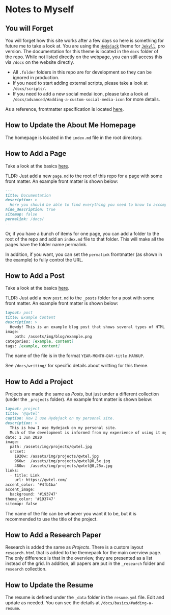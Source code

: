 # Notes to Myself

## You will Forget
You will forget how this site works after a few days so here is something for future me to take a look at. You are using the [`Hydejack`](hydejack.com) theme for [`Jekyll`](https://jekyllrb.com/), pro version. The documentation for this theme is located in the `docs` folder of the repo. While not listed directly on the webpage, you can still access this via `/docs` on the website directly.

- All `.folder` folders in this repo are for development so they can be ignored in production. 
- If you need to start adding external scripts, please take a look at `/docs/scripts/`.
- If you need to add a new social medai icon, please take a look at `/docs/advanced/#adding-a-custom-social-media-icon` for more details.

As a reference, frontmatter specification is located [here](https://jekyllrb.com/docs/frontmatter/).

## How to Update the About Me Homepage

The homepage is located in the `index.md` file in the root directory.

## How to Add a Page
Take a look at the basics [here](https://jekyllrb.com/docs/pages/).

TLDR: Just add a new `page.md` to the root of this repo for a page with some front matter. An example front matter is shown below:

```markdown
---
title: Documentation
description: >
  Here you should be able to find everything you need to know to accomplish the most common tasks when blogging with Hydejack.
hide_description: true
sitemap: false
permalink: /docs/
---
```

Or, if you have a bunch of items for one page, you can add a folder to the root of the repo and add an `index.md` file to that folder. This will make all the pages have the folder name permalink.

In addition, if you want, you can set the `permalink` frontmatter (as shown in the example) to fully control the URL.

## How to Add a Post
Take a look at the basics [here](https://jekyllrb.com/docs/posts/).

TLDR: Just add a new `post.md` to the `_posts` folder for a post with some front matter. An example front matter is shown below:

```markdown
layout: post
title: Example Content
description: >
  Howdy! This is an example blog post that shows several types of HTML content supported in this theme.
image:
    path: /assets/img/blog/example.png
categories: [example, content]
tags: [example, content]
```

The name of the file is in the format `YEAR-MONTH-DAY-title.MARKUP`.

See `/docs/writing/` for specific details about writting for this theme.

## How to Add a Project
Projects are made the same as *Posts*, but just under a different collection (under the `_projects` folder). An example front matter is shown below:

```markdown
layout: project
title: '@qwtel'
caption: How I use Hydejack on my personal site.
description: >
  This is how I use Hydejack on my personal site. 
  Much of the development is informed from my experience of using it myself, creating a tight feedback loop.
date: 1 Jun 2020
image: 
  path: /assets/img/projects/qwtel.jpg
  srcset: 
    1920w: /assets/img/projects/qwtel.jpg
    960w:  /assets/img/projects/qwtel@0,5x.jpg
    480w:  /assets/img/projects/qwtel@0,25x.jpg
links:
  - title: Link
    url: https://qwtel.com/
accent_color: '#4fb1ba'
accent_image:
  background: '#193747'
theme_color: '#193747'
sitemap: false
```

The name of the file can be whaever you want it to be, but it is recommended to use the title of the project.

## How to Add a Research Paper

Research is added the same as *Projects*. There is a custom layout `research.html` that is added to the themepack for the main overview page. The only difference is that in the overview, they are presented as a list instead of the grid. In addition, all papers are put in the `_research` folder and `research` collection.

## How to Update the Resume

The resume is defined under the `_data` folder in the `resume.yml` file. Edit and update as needed. You can see the details at `/docs/basics/#adding-a-resume`.

